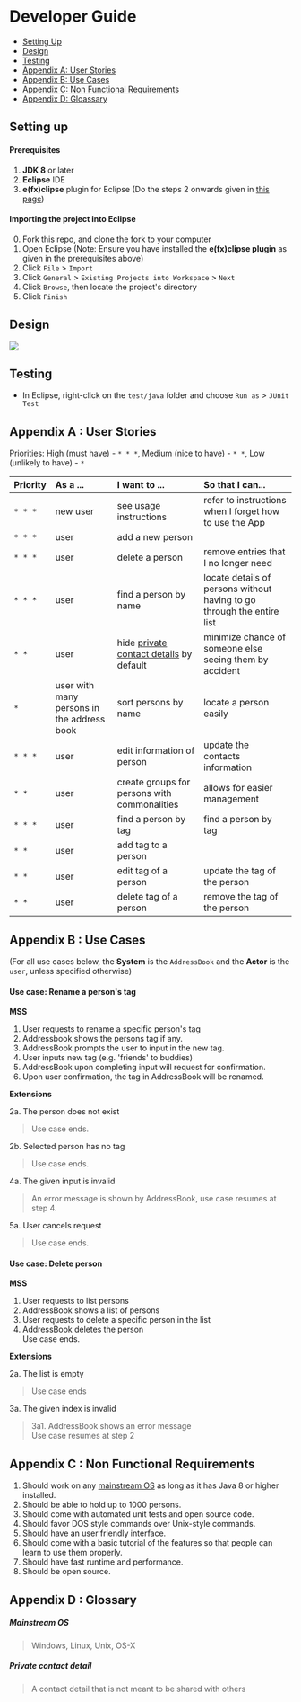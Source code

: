 # Developer Guide

* [Setting Up](#setting-up)
* [Design](#design)
* [Testing](#testing)
* [Appendix A: User Stories](#appendix-a--user-stories)
* [Appendix B: Use Cases](#appendix-b--use-cases)
* [Appendix C: Non Functional Requirements](#appendix-c--non-functional-requirements)
* [Appendix D: Gloassary](#appendix-d--glossary)

## Setting up

#### Prerequisites

1. **JDK 8** or later
2. **Eclipse** IDE
3. **e(fx)clipse** plugin for Eclipse (Do the steps 2 onwards given in
   [this page](http://www.eclipse.org/efxclipse/install.html#for-the-ambitious))


#### Importing the project into Eclipse

0. Fork this repo, and clone the fork to your computer
1. Open Eclipse (Note: Ensure you have installed the **e(fx)clipse plugin** as given in the prerequisites above)
2. Click `File` > `Import`
3. Click `General` > `Existing Projects into Workspace` > `Next`
4. Click `Browse`, then locate the project's directory
5. Click `Finish`

## Design
<img src="images/mainClassDiagram.png"/>

## Testing

* In Eclipse, right-click on the `test/java` folder and choose `Run as` > `JUnit Test`

## Appendix A : User Stories

Priorities: High (must have) - `* * *`, Medium (nice to have)  - `* *`,  Low (unlikely to have) - `*`


Priority | As a ... | I want to ... | So that I can...
-------- | :-------- | :--------- | :-----------
`* * *` | new user | see usage instructions | refer to instructions when I forget how to use the App
`* * *` | user | add a new person |
`* * *` | user | delete a person | remove entries that I no longer need
`* * *` | user | find a person by name | locate details of persons without having to go through the entire list
`* *` | user | hide [private contact details](#private-contact-detail) by default | minimize chance of someone else seeing them by accident
`*` | user with many persons in the address book | sort persons by name | locate a person easily
`* * *` | user | edit information of person | update the contacts information
`* *` | user | create groups for persons with commonalities | allows for easier management
`* * *` | user | find a person by tag | find a person by tag
`* *` | user | add tag to a person |
`* *` | user | edit tag of a person | update the tag of the person
`* *` | user | delete tag of a person | remove the tag of the person

## Appendix B : Use Cases

(For all use cases below, the **System** is the `AddressBook` and the **Actor** is the `user`, unless specified otherwise)

#### Use case: Rename a person's tag

**MSS**

1. User requests to rename a specific person's tag
2. Addressbook shows the persons tag if any.
3. AddressBook prompts the user to input in the new tag.
4. User inputs new tag (e.g. 'friends' to buddies)
5. AddressBook upon completing input will request for confirmation.
6. Upon user confirmation, the tag in AddressBook will be renamed.

**Extensions**

2a. The person does not exist

> Use case ends.

2b. Selected person has no tag

> Use case ends.

4a. The given input is invalid

> An error message is shown by AddressBook, use case resumes at step 4.

5a. User cancels request

> Use case ends.
 
#### Use case: Delete person

**MSS**

1. User requests to list persons
2. AddressBook shows a list of persons
3. User requests to delete a specific person in the list
4. AddressBook deletes the person <br>
Use case ends.

**Extensions**

2a. The list is empty

> Use case ends

3a. The given index is invalid

> 3a1. AddressBook shows an error message <br>
  Use case resumes at step 2

## Appendix C : Non Functional Requirements

1. Should work on any [mainstream OS](#mainstream-os) as long as it has Java 8 or higher installed.
2. Should be able to hold up to 1000 persons.
3. Should come with automated unit tests and open source code.
4. Should favor DOS style commands over Unix-style commands.
5. Should have an user friendly interface.
6. Should come with a basic tutorial of the features so that people can learn to use them properly.
7. Should have fast runtime and performance.
8. Should be open source.

## Appendix D : Glossary

##### Mainstream OS

> Windows, Linux, Unix, OS-X

##### Private contact detail

> A contact detail that is not meant to be shared with others
